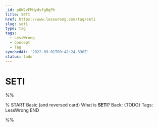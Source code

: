 ```yaml
---
_id: p8W2vFMHydvfgBgPh
title: SETI
href: https://www.lesswrong.com/tag/seti
slug: seti
type: tag
tags:
  - LessWrong
  - Concept
  - Tag
synchedAt: '2022-09-01T09:42:24.330Z'
status: todo
---
```


# SETI


%%

% START
Basic (and reversed card)
What is **SETI**?
Back: {TODO}
Tags: LessWrong
END

%%
	
